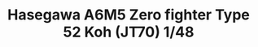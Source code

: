 ---
layout: product
title: "Hasegawa A6M5 Zero fighter Type 52 Koh (JT70) 1/48"
price: "4800" 
desc: "Maketa"
img_path: "/assets/img/9070.jpg"
brand: "N/A"
available: false
special_offer: false
new: false
soon: false
cat: "010000"
subcat: "013100"
subsubcat: "0N/A"
sifra: "9070"
popular: true
---